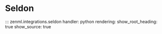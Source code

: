 # Seldon

::: zenml.integrations.seldon
    handler: python
    rendering:
      show_root_heading: true
      show_source: true
